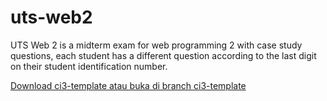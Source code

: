 # uts-web2

UTS Web 2 is a midterm exam for web programming 2 with case study questions, each student has a different question according to the last digit on their student identification number.

[Download ci3-template atau buka di branch ci3-template](https://github.com/mabesinfor/uts-web2/archive/refs/heads/ci3-template.zip)
